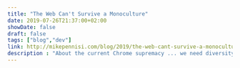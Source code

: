 ```yaml
---
title: "The Web Can't Survive a Monoculture"
date: 2019-07-26T21:37:00+02:00
showDate: false
draft: false
tags: ["blog","dev"]
link: http://mikepennisi.com/blog/2019/the-web-cant-survive-a-monoculture/
description : "About the current Chrome supremacy ... we need diversity!"
---
```

